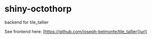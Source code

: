# shiny-octothorp
 backend for tile_tallier

See frontend here: [https://github.com/joseph-belmonte/tile_tallier](url)
